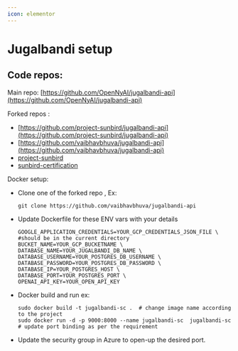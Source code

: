 ```yaml
---
icon: elementor
---
```


# Jugalbandi setup

## Code repos: <a href="#jugalbandisetup-coderepos" id="jugalbandisetup-coderepos"></a>

Main repo: [https://github.com/OpenNyAI/jugalbandi-api](https://github.com/OpenNyAI/jugalbandi-api)

Forked repos :

* [https://github.com/project-sunbird/jugalbandi-api](https://github.com/project-sunbird/jugalbandi-api)
* [https://github.com/vaibhavbhuva/jugalbandi-api](https://github.com/vaibhavbhuva/jugalbandi-api)
* [project-sunbird](https://github.com/project-sunbird/jugalbandi-api)
* [sunbird-certification](https://github.com/vaibhavbhuva/jugalbandi-api)

Docker setup:

*   Clone one of the forked repo , Ex:

    ```
    git clone https://github.com/vaibhavbhuva/jugalbandi-api
    ```
*   Update Dockerfile for these ENV vars with your details

    ```
    GOOGLE_APPLICATION_CREDENTIALS=YOUR_GCP_CREDENTIALS_JSON_FILE \ #should be in the current directory
    BUCKET_NAME=YOUR_GCP_BUCKETNAME \
    DATABASE_NAME=YOUR_JUGALBANDI_DB_NAME \
    DATABASE_USERNAME=YOUR_POSTGRES_DB_USERNAME \
    DATABASE_PASSWORD=YOUR_POSTGRES_DB_PASSWORD \
    DATABASE_IP=YOUR_POSTGRES_HOST \
    DATABASE_PORT=YOUR_POSTGRES_PORT \
    OPENAI_API_KEY=YOUR_OPEN_API_KEY
    ```
*   Docker build and run ex:

    ```
    sudo docker build -t jugalbandi-sc .  # change image name according to the project
    sudo docker run -d -p 9000:8000 --name jugalbandi-sc  jugalbandi-sc # update port binding as per the requirement
    ```
* Update the security group in Azure to open-up the desired port.
